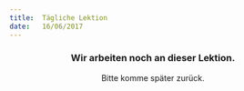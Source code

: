 ```yaml
---
title:  Tägliche Lektion
date:   16/06/2017
---
```


### <center>Wir arbeiten noch an dieser Lektion.</center>
<center>Bitte komme später zurück.</center>